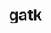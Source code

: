 ---
title: "gatk"
layout: cache
categories: [package, develop]
meta: {"versions": ["4.4.0.0", "4.5.0.0"], "compilers": ["gcc@=7.3.1"], "oss": ["amzn2"], "platforms": ["linux"], "targets": ["aarch64", "neoverse_n1", "x86_64_v3"], "stacks": ["aws-isc", "aws-isc-aarch64", "root"], "num_specs": 12, "num_specs_by_stack": {"root": 12, "aws-isc-aarch64": 8, "aws-isc": 4}}
spec_details: [{"hash": "fsdecnh2eqcotoxr47ffv5frp23pcyz7", "compiler": "gcc@=7.3.1", "versions": ["4.5.0.0"], "os": "amzn2", "platform": "linux", "target": "aarch64", "variants": ["build_system=generic", "~r"], "stacks": ["root", "aws-isc-aarch64"], "size": "-", "tarball": "https://binaries.spack.io/develop/build_cache/linux-amzn2-aarch64/gcc-7.3.1/gatk-4.5.0.0/linux-amzn2-aarch64-gcc-7.3.1-gatk-4.5.0.0-fsdecnh2eqcotoxr47ffv5frp23pcyz7.spack"}, {"hash": "xpfw2qzt5eft5y2rrwncwwrgwm3ru4u3", "compiler": "gcc@=7.3.1", "versions": ["4.5.0.0"], "os": "amzn2", "platform": "linux", "target": "aarch64", "variants": ["build_system=generic", "~r"], "stacks": ["root", "aws-isc-aarch64"], "size": "-", "tarball": "https://binaries.spack.io/develop/build_cache/linux-amzn2-aarch64/gcc-7.3.1/gatk-4.5.0.0/linux-amzn2-aarch64-gcc-7.3.1-gatk-4.5.0.0-xpfw2qzt5eft5y2rrwncwwrgwm3ru4u3.spack"}, {"hash": "3znfwivgeiics2tewzbvxe63gwgfwoam", "compiler": "gcc@=7.3.1", "versions": ["4.4.0.0"], "os": "amzn2", "platform": "linux", "target": "aarch64", "variants": ["build_system=generic", "~r"], "stacks": ["root", "aws-isc-aarch64"], "size": "-", "tarball": "https://binaries.spack.io/develop/build_cache/linux-amzn2-aarch64/gcc-7.3.1/gatk-4.4.0.0/linux-amzn2-aarch64-gcc-7.3.1-gatk-4.4.0.0-3znfwivgeiics2tewzbvxe63gwgfwoam.spack"}, {"hash": "ndtjvuqn773zmsdsiizqycb6mnnhwwkx", "compiler": "gcc@=7.3.1", "versions": ["4.5.0.0"], "os": "amzn2", "platform": "linux", "target": "aarch64", "variants": ["build_system=generic", "~r"], "stacks": ["root", "aws-isc-aarch64"], "size": "-", "tarball": "https://binaries.spack.io/develop/build_cache/linux-amzn2-aarch64/gcc-7.3.1/gatk-4.5.0.0/linux-amzn2-aarch64-gcc-7.3.1-gatk-4.5.0.0-ndtjvuqn773zmsdsiizqycb6mnnhwwkx.spack"}, {"hash": "wtjf4wmq6uhk4vzowlazaxir44lyxdii", "compiler": "gcc@=7.3.1", "versions": ["4.5.0.0"], "os": "amzn2", "platform": "linux", "target": "neoverse_n1", "variants": ["build_system=generic", "~r"], "stacks": ["root", "aws-isc-aarch64"], "size": "-", "tarball": "https://binaries.spack.io/develop/build_cache/linux-amzn2-neoverse_n1/gcc-7.3.1/gatk-4.5.0.0/linux-amzn2-neoverse_n1-gcc-7.3.1-gatk-4.5.0.0-wtjf4wmq6uhk4vzowlazaxir44lyxdii.spack"}, {"hash": "bccapif5d4hqn36hrwccjmku63kzthhx", "compiler": "gcc@=7.3.1", "versions": ["4.4.0.0"], "os": "amzn2", "platform": "linux", "target": "neoverse_n1", "variants": ["build_system=generic", "~r"], "stacks": ["root", "aws-isc-aarch64"], "size": "-", "tarball": "https://binaries.spack.io/develop/build_cache/linux-amzn2-neoverse_n1/gcc-7.3.1/gatk-4.4.0.0/linux-amzn2-neoverse_n1-gcc-7.3.1-gatk-4.4.0.0-bccapif5d4hqn36hrwccjmku63kzthhx.spack"}, {"hash": "e2dikyuw6cbiuegb5kactgec6bdrm3vy", "compiler": "gcc@=7.3.1", "versions": ["4.5.0.0"], "os": "amzn2", "platform": "linux", "target": "neoverse_n1", "variants": ["build_system=generic", "~r"], "stacks": ["root", "aws-isc-aarch64"], "size": "-", "tarball": "https://binaries.spack.io/develop/build_cache/linux-amzn2-neoverse_n1/gcc-7.3.1/gatk-4.5.0.0/linux-amzn2-neoverse_n1-gcc-7.3.1-gatk-4.5.0.0-e2dikyuw6cbiuegb5kactgec6bdrm3vy.spack"}, {"hash": "r7pssrjzjudgcrjco5qpczouyknm7zf3", "compiler": "gcc@=7.3.1", "versions": ["4.5.0.0"], "os": "amzn2", "platform": "linux", "target": "neoverse_n1", "variants": ["build_system=generic", "~r"], "stacks": ["root", "aws-isc-aarch64"], "size": "-", "tarball": "https://binaries.spack.io/develop/build_cache/linux-amzn2-neoverse_n1/gcc-7.3.1/gatk-4.5.0.0/linux-amzn2-neoverse_n1-gcc-7.3.1-gatk-4.5.0.0-r7pssrjzjudgcrjco5qpczouyknm7zf3.spack"}, {"hash": "cugelvcuzwxfxjzossk75pefpptjdrzp", "compiler": "gcc@=7.3.1", "versions": ["4.4.0.0"], "os": "amzn2", "platform": "linux", "target": "x86_64_v3", "variants": ["build_system=generic", "~r"], "stacks": ["root", "aws-isc"], "size": "-", "tarball": "https://binaries.spack.io/develop/build_cache/linux-amzn2-x86_64_v3/gcc-7.3.1/gatk-4.4.0.0/linux-amzn2-x86_64_v3-gcc-7.3.1-gatk-4.4.0.0-cugelvcuzwxfxjzossk75pefpptjdrzp.spack"}, {"hash": "eq6dcbf3bbdb5xtah5jgvo3ohq3ae7sf", "compiler": "gcc@=7.3.1", "versions": ["4.5.0.0"], "os": "amzn2", "platform": "linux", "target": "x86_64_v3", "variants": ["build_system=generic", "~r"], "stacks": ["root", "aws-isc"], "size": "-", "tarball": "https://binaries.spack.io/develop/build_cache/linux-amzn2-x86_64_v3/gcc-7.3.1/gatk-4.5.0.0/linux-amzn2-x86_64_v3-gcc-7.3.1-gatk-4.5.0.0-eq6dcbf3bbdb5xtah5jgvo3ohq3ae7sf.spack"}, {"hash": "skwlulqwdssdj5gg447skmy6mayqosvb", "compiler": "gcc@=7.3.1", "versions": ["4.5.0.0"], "os": "amzn2", "platform": "linux", "target": "x86_64_v3", "variants": ["build_system=generic", "~r"], "stacks": ["root", "aws-isc"], "size": "-", "tarball": "https://binaries.spack.io/develop/build_cache/linux-amzn2-x86_64_v3/gcc-7.3.1/gatk-4.5.0.0/linux-amzn2-x86_64_v3-gcc-7.3.1-gatk-4.5.0.0-skwlulqwdssdj5gg447skmy6mayqosvb.spack"}, {"hash": "m5uyeheffzyfq25tfmmew32h5eoe3vui", "compiler": "gcc@=7.3.1", "versions": ["4.5.0.0"], "os": "amzn2", "platform": "linux", "target": "x86_64_v3", "variants": ["build_system=generic", "~r"], "stacks": ["root", "aws-isc"], "size": "-", "tarball": "https://binaries.spack.io/develop/build_cache/linux-amzn2-x86_64_v3/gcc-7.3.1/gatk-4.5.0.0/linux-amzn2-x86_64_v3-gcc-7.3.1-gatk-4.5.0.0-m5uyeheffzyfq25tfmmew32h5eoe3vui.spack"}]
---